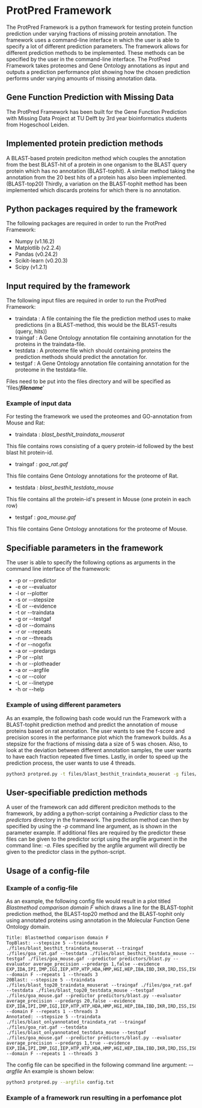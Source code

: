 # ProtPred Framework
The ProtPred Framework is a python framework for testing protein function prediction under varying fractions of missing protein annotation.
The framework uses a command-line interface in which the user is able to specify a lot of different prediction parameters.
The framework allows for different prediction methods to be implemented. These methods can be specified by the user in the command-line interface. 
The ProtPred Framework takes proteomes and Gene Ontology annotations as input and outputs a prediction performance plot showing how
the chosen prediction performs under varying amounts of missing annotation data.

## Gene Function Prediction with Missing Data
The ProtPred Framework has been built for the Gene Function Prediction with Missing Data Project at TU Delft by 3rd year
bioinformatics students from Hogeschool Leiden.

## Implemented protein prediction methods
A BLAST-based protein prediciton method which couples the annotation from the best BLAST-hit of a protein in one organism to the BLAST query protein
which has no annotation (BLAST-tophit). A similar method taking the annotation from the 20 best hits of a protein has also been implemented. (BLAST-top20)
Thirdly, a variation on the BLAST-tophit method has been implemented which discards proteins for which there is no annotation.

## Python packages required by the framework
The following packages are required in order to run the ProtPred Framework:
* Numpy (v1.16.2)
* Matplotlib (v2.2.4)
* Pandas (v0.24.2)
* Scikit-learn (v0.20.3)
* Scipy (v1.2.1)

## Input required by the framework
The following input files are required in order to run the ProtPred Framework:
* traindata : A file containing the file the prediction method uses to make predictions (in a BLAST-method, this would be the BLAST-results (query, hits))
* traingaf : A Gene Ontology annotation file containing annotation for the proteins in the traindata-file.
* testdata : A proteome file which should containing proteins the prediction methods should predict the annotation for.
* testgaf : A Gene Ontology annotation file containing annotation for the proteome in the testdata-file.

Files need to be put into the files directory and will be specified as 'files/**_filename_**'

### Example of input data
For testing the framework we used the proteomes and GO-annotation from Mouse and Rat:
* traindata : _blast_besthit_traindata_mouserat_

This file contains rows consisting of a query protein-id followed by the best blast hit protein-id. 

* traingaf : _goa_rat.gaf_

This file contains Gene Ontology annotations for the proteome of Rat.
* testdata : _blast_besthit_testdata_mouse_

This file contains all the protein-id's present in Mouse (one protein in each row)
* testgaf : _goa_mouse.gaf_

This file contains Gene Ontology annotations for the proteome of Mouse.

## Specifiable parameters in the framework
The user is able to specify the following options as arguments in the command line interface of the framework:
* -p or --predictor
* -e or --evaluator
* -l or --plotter
* -s or --stepsize
* -E or --evidence
* -t or --traindata
* -g or --testgaf
* -d or --domains
* -r or --repeats
* -n or --threads
* -f or --nogofix
* -a or --predargs
* -P or --plst
* -h or --plotheader
* -a or --argfile
* -c or --color
* -L or --linetype
* -h or --help

### Example of using different parameters

As an example, the following bash code would run the Framework with a BLAST-tophit prediction method and
predict the annotation of mouse proteins based on rat annotation. The user wants to see the f-score and precision scores
in the performance plot which the framework builds. As a stepsize for the fractions of missing data a size of 5 was chosen.
Also, to look at the deviation between different annotation samples, the user wants to have each fraction repeated five times.
Lastly, in order to speed up the prediction process, the user wants to use 4 threads.
```bash
python3 protpred.py -t files/blast_besthit_traindata_mouserat -g files/goa_rat.gaf -T files/blast_besthit_testdata_mouse -G files/goa_mouse.gaf -p predictors/pred_blast_besthit.py -e f-score,precision -s 5 -r 5 -n 4
```

## User-specifiable prediction methods
A user of the framework can add different prediciton methods to the framework, by adding a python-script containing a _Predictior_ class to the
_predictors_ directory in the framework. The prediction method can then by specified by using the _-p_ command line argument, as is shown
in the parameter example. If additional files are required by the predictor these files can be given to the predictor script using
the argfile argument in the command line: _-a_. Files specified by the argfile argument will directly be given to the predictor class in the python-script.

## Usage of a config-file

### Example of a config-file
As an example, the following config file would result in a plot titled _Blastmethod comparison domain F_ which draws
a line for the BLAST-tophit prediction method, the BLAST-top20 method and the BLAST-tophit only using annotated proteins using
annotation in the Molecular Function Gene Ontology domain.

```
Title: Blastmethod comparison domain F
TopBlast: --stepsize 5 --traindata ./files/blast_besthit_traindata_mouserat --traingaf ./files/goa_rat.gaf --testdata ./files/blast_besthit_testdata_mouse --testgaf ./files/goa_mouse.gaf --predictor predictors/blast.py --evaluator average_precision --predargs 1,false --evidence EXP,IDA,IPI,IMP,IGI,IEP,HTP,HTP,HDA,HMP,HGI,HEP,IBA,IBD,IKR,IRD,ISS,ISO,ISA,ISM,IGC,RCA,TAS,NAS,IC,ND,IEA,IEA --domain F --repeats 1 --threads 3 
20Blast: --stepsize 5 --traindata ./files/blast_top20_traindata_mouserat --traingaf ./files/goa_rat.gaf --testdata ./files/blast_top20_testdata_mouse --testgaf ./files/goa_mouse.gaf --predictor predictors/blast.py --evaluator average_precision --predargs 20,false --evidence EXP,IDA,IPI,IMP,IGI,IEP,HTP,HTP,HDA,HMP,HGI,HEP,IBA,IBD,IKR,IRD,ISS,ISO,ISA,ISM,IGC,RCA,TAS,NAS,IC,ND,IEA,IEA --domain F --repeats 1 --threads 3
Annotated: --stepsize 5 --traindata ./files/blast_onlyannotated_traindata_rat --traingaf ./files/goa_rat.gaf --testdata ./files/blast_onlyannotated_testdata_mouse --testgaf ./files/goa_mouse.gaf --predictor predictors/blast.py --evaluator average_precision --predargs 1,true --evidence EXP,IDA,IPI,IMP,IGI,IEP,HTP,HTP,HDA,HMP,HGI,HEP,IBA,IBD,IKR,IRD,ISS,ISO,ISA,ISM,IGC,RCA,TAS,NAS,IC,ND,IEA,IEA --domain F --repeats 1 --threads 3
```

The config file can be specified in the following command line argument: _--argfile_
An example is shown below:
```bash
python3 protpred.py --argfile config.txt
```
### Example of a framework run resulting in a perfomance plot
